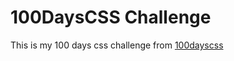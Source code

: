 # 100DaysCSS Challenge

This is my 100 days css challenge from 
[100dayscss]("https://100dayscss.com/")